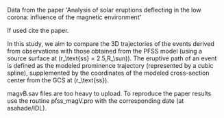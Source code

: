Data from the paper 'Analysis of solar eruptions deflecting in the low corona: influence of the magnetic environment'

If used cite the paper.

In this study, we aim to compare the 3D trajectories of the events derived from observations with those obtained from the PFSS model (using a source surface at \(r_\text{ss} = 2.5\,R_\sun\)). The eruptive path of an event is defined as the modeled prominence trajectory (represented by a cubic spline), supplemented by the coordinates of the modeled cross-section center from the GCS at \(r_\text{ss}\).

magvB.sav files are too heavy to upload. To reproduce the paper results use the routine pfss_magV.pro with the corresponding date (at asahade/IDL).
